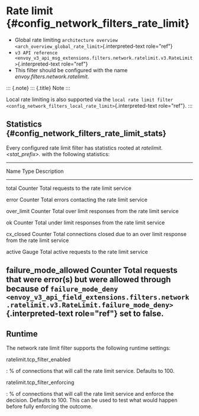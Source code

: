 Rate limit {#config_network_filters_rate_limit}
==========

-   Global rate limiting
    `architecture overview <arch_overview_global_rate_limit>`{.interpreted-text
    role="ref"}
-   `v3 API reference <envoy_v3_api_msg_extensions.filters.network.ratelimit.v3.RateLimit>`{.interpreted-text
    role="ref"}
-   This filter should be configured with the name
    *envoy.filters.network.ratelimit*.

::: {.note}
::: {.title}
Note
:::

Local rate limiting is also supported via the `local rate limit filter
<config_network_filters_local_rate_limit>`{.interpreted-text
role="ref"}.
:::

Statistics {#config_network_filters_rate_limit_stats}
----------

Every configured rate limit filter has statistics rooted at
*ratelimit.\<stat_prefix\>.* with the following statistics:

  -------------------------------------------------------------------------------------------------------------------------------------------------------------------------
  Name                   Type              Description
  ---------------------- ----------------- --------------------------------------------------------------------------------------------------------------------------------
  total                  Counter           Total requests to the rate limit service

  error                  Counter           Total errors contacting the rate limit service

  over_limit             Counter           Total over limit responses from the rate limit service

  ok                     Counter           Total under limit responses from the rate limit service

  cx_closed              Counter           Total connections closed due to an over limit response from the rate limit service

  active                 Gauge             Total active requests to the rate limit service

  failure_mode_allowed   Counter           Total requests that were error(s) but were allowed through because of
                                           `failure_mode_deny <envoy_v3_api_field_extensions.filters.network.ratelimit.v3.RateLimit.failure_mode_deny>`{.interpreted-text
                                           role="ref"} set to false.
  -------------------------------------------------------------------------------------------------------------------------------------------------------------------------

Runtime
-------

The network rate limit filter supports the following runtime settings:

ratelimit.tcp_filter_enabled

:   \% of connections that will call the rate limit service. Defaults
    to 100.

ratelimit.tcp_filter_enforcing

:   \% of connections that will call the rate limit service and enforce
    the decision. Defaults to 100. This can be used to test what would
    happen before fully enforcing the outcome.
